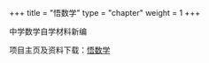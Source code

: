 +++
title = "悟数学"
type = "chapter"
weight = 1
+++

中学数学自学材料新编

项目主页及资料下载：[悟数学](https://abdulle-sabaf.github.io/cathunu-bhallifa/)